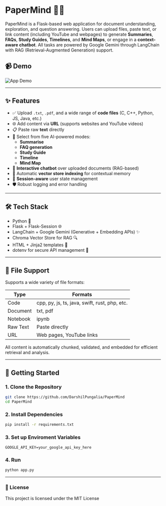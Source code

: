 # PaperMind 🧠📄

PaperMind is a Flask-based web application for document understanding, exploration, and question answering. Users can upload files, paste text, or link content (including YouTube and webpages) to generate **Summaries**, **FAQs**, **Study Guides**, **Timelines**, and **Mind Maps**, or engage in a **context-aware chatbot**. All tasks are powered by Google Gemini through LangChain with RAG (Retrieval-Augmented Generation) support.

## 📹 Demo

![App Demo](demo.gif)

---

## ✨ Features

- ✅ Upload `.txt`, `.pdf`, and a wide range of **code files** (C, C++, Python, JS, Java, etc.)
- 🌐 Add content via **URL** (supports websites and YouTube videos)
- 📋 Paste raw **text** directly
- 🧠 Select from five AI-powered modes:
  - **Summarise**
  - **FAQ generation**
  - **Study Guide**
  - **Timeline**
  - **Mind Map**
- 💬 **Interactive chatbot** over uploaded documents (RAG-based)
- 🧾 Automatic **vector store indexing** for contextual memory
- 🔐 **Session-aware** user state management
- 🛡️ Robust logging and error handling

---

## 🛠 Tech Stack

- Python 🐍
- Flask + Flask-Session 🌐
- LangChain + Google Gemini (Generative + Embedding APIs) ✨
- Chroma Vector Store for RAG 🔍
- HTML + Jinja2 templates 📄
- dotenv for secure API management 🔑

---

## 🧰 File Support

Supports a wide variety of file formats:

| Type     | Formats |
|----------|---------|
| Code     | cpp, py, js, ts, java, swift, rust, php, etc. |
| Document | txt, pdf |
| Notebook | ipynb |
| Raw Text | Paste directly |
| URL      | Web pages, YouTube links |

All content is automatically chunked, validated, and embedded for efficient retrieval and analysis.

---

## 🚀 Getting Started

### 1. Clone the Repository

```bash
git clone https://github.com/DarshilPungalia/PaperMind
cd PaperMind
```

### 2. Install Dependencies

```bash
pip install -r requirements.txt
```

### 3. Set up Enviroment Variables

```env
GOOGLE_API_KEY=your_google_api_key_here
```

### 4. Run

```bash
python app.py
```

---

### 📜 License

This project is licensed under the MIT License
